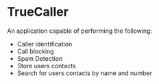 # TrueCaller

An application capable of performing the following:  
* Caller identification  
* Call blocking  
* Spam Detection
* Store users contacts  
* Search for users contacts by name and number 


